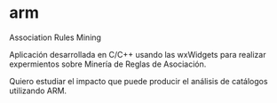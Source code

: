 arm
===

Association Rules Mining


Aplicación desarrollada en C/C++ usando las wxWidgets para realizar expermientos sobre Minería de Reglas de Asociación.

Quiero estudiar el impacto que puede producir el análisis de catálogos utilizando ARM.
